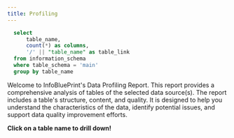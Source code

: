 ```yaml
---
title: Profiling
---
```


```sql tables
  select
      table_name,
      count(*) as columns,
      '/' || "table_name" as table_link
  from information_schema
  where table_schema = 'main'
  group by table_name
```

Welcome to InfoBluePrint's Data Profiling Report. This report provides a comprehensive analysis of tables of the selected data source(s). The report includes a table's structure, content, and quality. It is designed to help you understand the characteristics of the data, identify potential issues, and support data quality improvement efforts.

**Click on a table name to drill down!**
<DataTable
    data={tables}
    link=table_link
/>

<LastRefreshed/>
